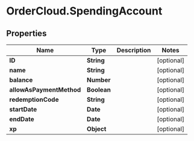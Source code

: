 # OrderCloud.SpendingAccount

## Properties
Name | Type | Description | Notes
------------ | ------------- | ------------- | -------------
**ID** | **String** |  | [optional] 
**name** | **String** |  | [optional] 
**balance** | **Number** |  | [optional] 
**allowAsPaymentMethod** | **Boolean** |  | [optional] 
**redemptionCode** | **String** |  | [optional] 
**startDate** | **Date** |  | [optional] 
**endDate** | **Date** |  | [optional] 
**xp** | **Object** |  | [optional] 


